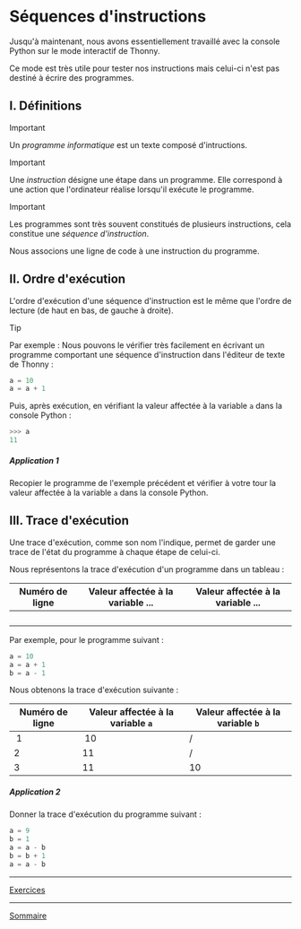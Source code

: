 # Séquences d'instructions

Jusqu'à maintenant, nous avons essentiellement travaillé avec la console Python sur le mode interactif de Thonny.

Ce mode est très utile pour tester nos instructions mais celui-ci n'est pas destiné à écrire des programmes.

## I. Définitions

> [!IMPORTANT]
> Un *programme informatique* est un texte composé d'intructions.

> [!IMPORTANT]
> Une *instruction* désigne une étape dans un programme. Elle correspond à une action que l'ordinateur réalise lorsqu'il exécute le programme.

> [!IMPORTANT]
> Les programmes sont très souvent constitués de plusieurs instructions, cela constitue une *séquence d'instruction*.

Nous associons une ligne de code à une instruction du programme.

## II. Ordre d'exécution

L'ordre d'exécution d'une séquence d'instruction est le même que l'ordre de lecture (de haut en bas, de gauche à droite). 

> [!TIP]
> Par exemple :
> Nous pouvons le vérifier très facilement en écrivant un programme comportant une séquence d'instruction dans l'éditeur de texte de Thonny :
> 
>```python
>a = 10
>a = a + 1
>```
>
>Puis, après exécution, en vérifiant la valeur affectée à la variable `a` dans la console Python :
>
>```python
>>>> a
>11
>```

##### Application 1

Recopier le programme de l'exemple précédent et vérifier à votre tour la valeur affectée à la variable `a` dans la console Python.

## III. Trace d'exécution

Une trace d'exécution, comme son nom l'indique, permet de garder une trace de l'état du programme à chaque étape de celui-ci.

Nous représentons la trace d'exécution d'un programme dans un tableau :

| Numéro de ligne | Valeur affectée à la variable ...|  Valeur affectée à la variable ... |
| --- | --- | --- |
| | | |

Par exemple, pour le programme suivant :

```python
a = 10
a = a + 1
b = a - 1
```

Nous obtenons la trace d'exécution suivante :

| Numéro de ligne | Valeur affectée à la variable `a` | Valeur affectée à la variable `b` |
| --- | --- | --- |
| 1 | 10 | / |
| 2 | $11$ | / |
| 3 | $11$ | $10$ |

##### Application 2

Donner la trace d'exécution du programme suivant :

```python
a = 9
b = 1
a = a - b
b = b + 1
a = a - b
```

_______

[Exercices](./Exercices/Exercices_sequences.md)
_______

[Sommaire](./../../README.md)